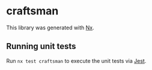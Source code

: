 # craftsman

This library was generated with [Nx](https://nx.dev).

## Running unit tests

Run `nx test craftsman` to execute the unit tests via [Jest](https://jestjs.io).
